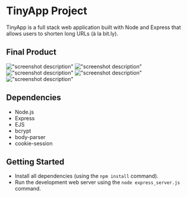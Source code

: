 # TinyApp Project

TinyApp is a full stack web application built with Node and Express that allows users to shorten long URLs (à la bit.ly).

## Final Product

!["screenshot description"](https://github.com/SunnieBB/tinyapp/blob/master/docs/createURL-page.png?raw=true)
!["screenshot description"](https://github.com/SunnieBB/tinyapp/blob/master/docs/login-urls-page.png?raw=true)
!["screenshot description"](https://github.com/SunnieBB/tinyapp/blob/master/docs/pageWithURL.png?raw=true)
!["screenshot description"](https://github.com/SunnieBB/tinyapp/blob/master/docs/register-page.png?raw=true)
!["screenshot description"](https://github.com/SunnieBB/tinyapp/blob/master/docs/shortURL.png?raw=true)

## Dependencies

- Node.js
- Express
- EJS
- bcrypt
- body-parser
- cookie-session

## Getting Started

- Install all dependencies (using the `npm install` command).
- Run the development web server using the `node express_server.js` command.